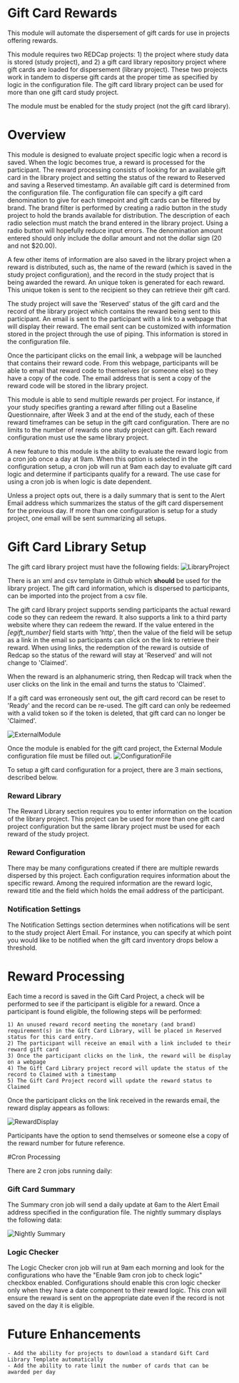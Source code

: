 # Gift Card Rewards

This module will automate the dispersement of gift cards for use in projects offering rewards.

This module requires two REDCap projects: 1) the project where study data is stored (study project), and 2) a gift card library 
repository project where gift cards are loaded for dispersement (library project).  These two projects work in tandem to disperse
gift cards at the proper time as specified by logic in the configuration file.  The gift card library project can be used for more
than one gift card study project.

The module must be enabled for the study project (not the gift card library). 

# Overview
This module is designed to evaluate project specific logic when a record is saved. When the logic becomes true, a reward is
processed for the participant. The reward processing consists of looking for an available gift card in the library project and setting
the status of the reward to Reserved and saving a Reserved timestamp.  An available gift card is determined
from the configuration file.  The configuration file can specify a gift card denomination to give for each
timepoint and gift cards can be filtered by brand. The brand filter is performed by creating a radio button 
in the study project to hold the brands available for distribution.  The description of each radio
selection must match the brand entered in the library project. Using a radio button will hopefully reduce
input errors. The denomination amount entered should only include the dollar amount and not the dollar sign (20 and not $20.00).

A few other items of information are also saved in the library project when a reward is distributed, such as,
the name of the reward (which is saved in the study project configuration), and the record in the study project that is 
being awarded the reward. An unique token is generated for each reward. This unique token is sent to the recipient so they can
retrieve their gift card. 

The study project will save the 'Reserved' status of the gift card and the record of the library project which contains the reward being sent to this
participant. An email is sent to the participant with a link to a webpage that will display their reward. The email sent can
be customized with information stored in the project through the use of piping. This information is stored in the 
configuration file.

Once the participant clicks on the email link, a webpage will be launched that contains their reward code.  From this webpage, participants
will be able to email that reward code to themselves (or someone else) so they have a copy of the code. The email address that is sent a copy of the
reward code will be stored in the library project.

This module is able to send multiple rewards per project.  For instance, if your study specifies granting a reward after filling out a Baseline
Questionnaire, after Week 3 and at the end of the study, each of these reward timeframes can be setup in the gift card configuration. There
are no limits to the number of rewards one study project can gift.  Each reward configuration must use the same library project.

A new feature to this module is the ability to evaluate the reward logic from a cron job once a day at 9am.  When this option is selected in 
the configuration setup, a cron job will run at 9am each day to evaluate gift card logic and determine if participants qualify for a reward.
The use case for using a cron job is when logic is date dependent.

Unless a project opts out, there is a daily summary that is sent to the Alert Email address which summarizes the status of the gift card
dispersement for the previous day.  If more than one configuration is setup for a study project, one email will be sent summarizing all
setups.

# 

# Gift Card Library Setup
The gift card library project must have the following fields:
![LibraryProject](img/library_project.png)

There is an xml and csv template in Github which <b>should</b> be used for the library project. The gift card information, 
which is dispersed to participants, can be imported into the project from a csv file.

The gift card library project supports sending participants the actual reward code so they can redeem the reward.  It also
supports a link to a third party website where they can redeem the reward.  If the value entered in the 
<i>[egift_number]</i> field starts with 'http', then the value of the field will be setup as a link in the email so
participants can click on the link to retrieve their reward. When using links, the redemption of the reward is outside
of Redcap so the status of the reward will stay at 'Reserved' and will not change to 'Claimed'.

When the reward is an alphanumeric string, then Redcap will track when the user clicks on the link in the email and turns
the status to 'Claimed'.

If a gift card was erroneously sent out, the gift card record can be reset to 'Ready' and the record can be re-used. The
gift card can only be redeemed with a valid token so if the token is deleted, that gift card can no longer be 'Claimed'.

![ExternalModule](img/external_module.png)


Once the module is enabled for the gift card project, the External Module configuration file must be filled out.
![ConfigurationFile](img/open_config.png)

To setup a gift card configuration for a project, there are 3 main sections, described below.

### Reward Library

The Reward Library section requires you to enter information on the location of the library project. This project can be used for more than one
gift card project configuration but the same library project must be used for each reward of the study project.

### Reward Configuration

There may be many configurations created if there are multiple rewards dispersed by this project.
Each configuration requires information about the specific reward. Among the required information are the reward logic, reward title and the
field which holds the email address of the participant.

### Notification Settings

The Notification Settings section determines when notifications will be sent to the study project Alert Email. 
For instance, you can specify at which point you would like to be notified when the gift card inventory drops
below a threshold.

# Reward Processing

Each time a record is saved in the Gift Card Project, a check will be performed to see if the participant is eligible for a reward. 
Once a participant is found eligible, the following steps will be performed:

    1) An unused reward record meeting the monetary (and brand) requirement(s) in the Gift Card Library, will be placed in Reserved status for this card entry.
    2) The participant will receive an email with a link included to their reward gift card
    3) Once the participant clicks on the link, the reward will be display on a webpage
    4) The Gift Card Library project record will update the status of the record to Claimed with a timestamp
    5) The Gift Card Project record will update the reward status to Claimed
    
Once the participant clicks on the link received in the rewards email, the reward display appears as follows:

![RewardDisplay](img/reward_display.png)

Participants have the option to send themselves or someone else a copy of the reward number for future reference.

#Cron Processing

There are 2 cron jobs running daily:

### Gift Card Summary

The Summary cron job will send a daily update at 6am to the Alert Email address specified in the configuration file.  The nightly summary 
displays the following data:

![Nightly Summary](img/daily_summary.png)

### Logic Checker

The Logic Checker cron job will run at 9am each morning and look for the configurations who have the "Enable 9am cron 
job to check logic" checkbox enabled. Configurations should enable this cron logic checker only when they have a date 
component to their reward logic.  This cron will ensure the
reward is sent on the appropriate date even if the record is not saved on the day it is eligible.

# Future Enhancements
    - Add the ability for projects to download a standard Gift Card Library Template automatically
    - Add the ability to rate limit the number of cards that can be awarded per day